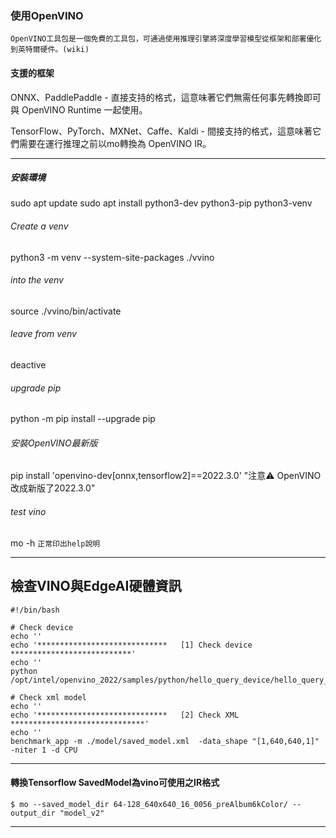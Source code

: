 ### 使用OpenVINO
`OpenVINO工具包是一個免費的工具包，可通過使用推理引擎將深度學習模型從框架和部署優化到英特爾硬件。(wiki)`

#### 支援的框架
ONNX、PaddlePaddle - 直接支持的格式，這意味著它們無需任何事先轉換即可與 OpenVINO Runtime 一起使用。

TensorFlow、PyTorch、MXNet、Caffe、Kaldi - 間接支持的格式，這意味著它們需要在運行推理之前以mo轉換為 OpenVINO IR。


 * * * 

##### 安裝環境

sudo apt update
sudo apt install python3-dev python3-pip python3-venv

###### Create a venv

 python3 -m venv --system-site-packages ./vvino

###### into the venv
 source ./vvino/bin/activate

###### leave from venv
 deactive
 
###### upgrade pip 
python -m pip install --upgrade pip
 
 
###### 安裝OpenVINO最新版
 pip install 'openvino-dev[onnx,tensorflow2]==2022.3.0'   "注意⚠️ OpenVINO改成新版了2022.3.0"


###### test vino
mo -h
`正常印出help說明`


 * * * 

## 檢查VINO與EdgeAI硬體資訊
    #!/bin/bash

    # Check device
    echo ''
    echo '*****************************   [1] Check device   ***************************'
    echo ''
    python /opt/intel/openvino_2022/samples/python/hello_query_device/hello_query_device.py

    # Check xml model
    echo ''
    echo '*****************************   [2] Check XML   ******************************'
    echo ''
    benchmark_app -m ./model/saved_model.xml  -data_shape "[1,640,640,1]" -niter 1 -d CPU

 * * * 
#### 轉換Tensorflow SavedModel為vino可使用之IR格式
 `$ mo --saved_model_dir 64-128_640x640_16_0056_preAlbum6kColor/ --output_dir "model_v2"`
 
 * * * 
